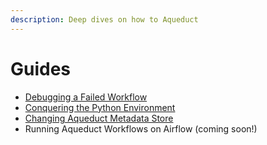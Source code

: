 ```yaml
---
description: Deep dives on how to Aqueduct
---
```


# Guides

* [Debugging a Failed Workflow](debugging-a-failed-workflow.md)
* [Conquering the Python Environment](conquering-setup-issues.md)
* [Changing Aqueduct Metadata Store](changing-metadata-store.md)
* Running Aqueduct Workflows on Airflow (coming soon!)
